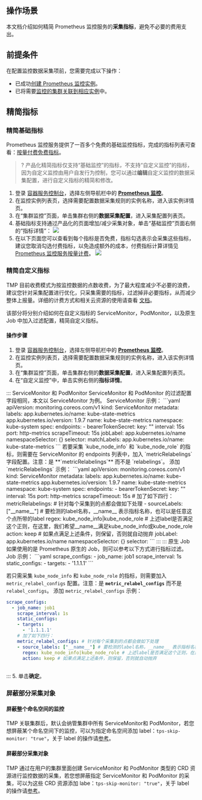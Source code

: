 ## 操作场景

本文档介绍如何精简 Prometheus 监控服务的**采集指标**，避免不必要的费用支出。

## 前提条件

在配置监控数据采集项前，您需要完成以下操作：

- 已成功[创建 Prometheus 监控实例](https://cloud.tencent.com/document/product/457/71897)。
- 已将需要[监控的集群关联到相应实例](https://cloud.tencent.com/document/product/457/71898)中。

## 精简指标

### 精简基础指标

Prometheus 监控服务提供了一百多个免费的基础监控指标，完成的指标列表可查看：[按量付费免费指标](https://cloud.tencent.com/document/product/457/72136)。

> ? 产品化精简指标仅支持“基础监控”的指标，不支持“自定义监控”的指标，因为自定义监控由用户自发行为控制，您可以通过**编辑**自定义监控的数据采集配置，进行自定义指标的精简和修改。

1. 登录 [容器服务控制台](https://console.cloud.tencent.com/tke2)，选择左侧导航栏中的 **[Prometheus 监控](https://console.cloud.tencent.com/tke2/prometheus2)**。
2. 在监控实例列表页，选择需要配置数据采集规则的实例名称，进入该实例详情页。
3. 在“集群监控”页面，单击集群右侧的**数据采集配置**，进入采集配置列表页。
4. 基础指标支持通过产品化的页面增加/减少采集对象，单击“基础监控”页面右侧的“指标详情”：
   ![](https://qcloudimg.tencent-cloud.cn/raw/a962f161c0fc322b1a7e8e2805e4fb0f.png)
5. 在以下页面您可以查看到每个指标是否免费，指标勾选表示会采集这些指标，建议您取消勾选付费指标，以免造成额外的成本，付费指标计算详情见 [Prometheus 监控服务按量计费](https://cloud.tencent.com/document/product/1416/65379)。
   ![](https://qcloudimg.tencent-cloud.cn/raw/f779eb49afb2d082dbec6d129cf257f1.png)

### 精简自定义指标

TMP 目前收费模式为按监控数据的点数收费，为了最大程度减少不必要的浪费，建议您针对采集配置进行优化，只采集需要的指标，过滤掉非必要指标，从而减少整体上报量。详细的计费方式和相关云资源的使用请查看 [文档](https://cloud.tencent.com/document/product/457/71905)。

该部分将分别介绍如何在自定义指标的 ServiceMonitor，PodMonitor，以及原生 Job 中加入过滤配置，精简自定义指标。

#### 操作步骤
1. 登录 [容器服务控制台](https://console.cloud.tencent.com/tke2)，选择左侧导航栏中的 **[Prometheus 监控](https://console.cloud.tencent.com/tke2/prometheus2)**。
2. 在监控实例列表页，选择需要配置数据采集规则的实例名称，进入该实例详情页。
3. 在“集群监控”页面，单击集群右侧的**数据采集配置**，进入采集配置列表页。
4. 在“自定义监控”中，单击实例右侧的**指标详情**。
<dx-tabs>
::: ServiceMonitor 和 PodMonitor
ServiceMonitor 和 PodMonitor 的过滤配置字段相同，本文以 ServiceMonitor 为例。
ServiceMonitor 示例：
```yaml
apiVersion: monitoring.coreos.com/v1
kind: ServiceMonitor
metadata:
  labels:
    app.kubernetes.io/name: kube-state-metrics
    app.kubernetes.io/version: 1.9.7
  name: kube-state-metrics
  namespace: kube-system
spec:
  endpoints:
  - bearerTokenSecret:
      key: ""
    interval: 15s
    port: http-metrics
    scrapeTimeout: 15s
  jobLabel: app.kubernetes.io/name
  namespaceSelector: {}
  selector:
    matchLabels:
      app.kubernetes.io/name: kube-state-metrics
```
若要采集 `kube_node_info` 和 `kube_node_role` 的指标，则需要在 ServiceMonitor 的 endpoints 列表中，加入 `metricRelabelings` 字段配置。注意：是 **`metricRelabelings`** 而不是 `relabelings`。
添加 `metricRelabelings` 示例：
```yaml
apiVersion: monitoring.coreos.com/v1
kind: ServiceMonitor
metadata:
  labels:
    app.kubernetes.io/name: kube-state-metrics
    app.kubernetes.io/version: 1.9.7
  name: kube-state-metrics
  namespace: kube-system
spec:
  endpoints:
  - bearerTokenSecret:
      key: ""
    interval: 15s
    port: http-metrics
    scrapeTimeout: 15s
    # 加了如下四行：
    metricRelabelings: # 针对每个采集到的点都会做如下处理
    - sourceLabels: ["__name__"] # 要检测的label名称，__name__ 表示指标名称，也可以是任意这个点所带的label
      regex: kube_node_info|kube_node_role # 上述label是否满足这个正则，在这里，我们希望__name__满足kube_node_info或kube_node_role
      action:  keep # 如果点满足上述条件，则保留，否则就自动抛弃
  jobLabel: app.kubernetes.io/name
  namespaceSelector: {}
  selector:
```
:::
::: 原生 Job
如果使用的是 Prometheus 原生的 Job，则可以参考以下方式进行指标过滤。
Job 示例：
```yaml
scrape_configs:
  - job_name: job1
    scrape_interval: 1s
    static_configs:
      - targets:
          - '1.1.1.1'
```

若只需采集 `kube_node_info` 和 `kube_node_role` 的指标，则需要加入 `metric_relabel_configs` 配置。注意：是 **`metric_relabel_configs`** 而不是 `relabel_configs`。
添加 `metric_relabel_configs` 示例：
```yaml
scrape_configs:
  - job_name: job1
    scrape_interval: 1s
    static_configs:
    - targets:
      - '1.1.1.1'
    # 加了如下四行：
    metric_relabel_configs: # 针对每个采集到的点都会做如下处理
    - source_labels: ["__name__"] # 要检测的label名称，__name__ 表示指标名称，也可以是任意这个点所带的label
      regex: kube_node_info|kube_node_role # 上述label是否满足这个正则，在这里，我们希望__name__满足kube_node_info或kube_node_role
      action: keep # 如果点满足上述条件，则保留，否则就自动抛弃
		    
```

:::
</dx-tabs>
5. 单击**确定**。





### 屏蔽部分采集对象

#### 屏蔽整个命名空间的监控

TMP 关联集群后，默认会纳管集群中所有 ServiceMonitor和 PodMonitor，若您想屏蔽某个命名空间下的监控，可以为指定命名空间添加 label：`tps-skip-monitor: "true"`，关于 label 的操作请[参考](https://kubernetes.io/zh/docs/concepts/overview/working-with-objects/labels/)。

#### 屏蔽部分采集对象

TMP 通过在用户的集群里面创建 ServiceMonitor 和 PodMonitor 类型的 CRD 资源进行监控数据的采集，若您想屏蔽指定 ServiceMonitor 和 PodMonitor 的采集，可以为这些 CRD 资源添加 labe：`tps-skip-monitor: "true"`，关于 label 的操作请[参考](https://kubernetes.io/zh/docs/concepts/overview/working-with-objects/labels/)。
